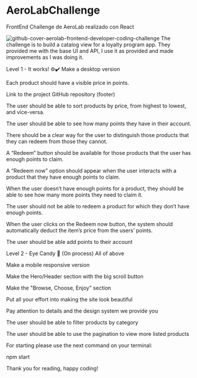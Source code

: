 # AeroLabChallenge
FrontEnd Challenge de AeroLab realizado con React

![github-cover-aerolab-frontend-developer-coding-challenge](https://user-images.githubusercontent.com/75135180/155268680-655d451e-b085-4c82-ac2a-b937d5177cb0.png)
The challenge is to build a catalog view for a loyalty program app. They provided me with the base UI and API, I use it as provided and made improvements as I was doing it.

Level 1 - It works! ⚙️✔️
Make a desktop version

Each product should have a visible price in points.

Link to the project GitHub repository (footer)

The user should be able to sort products by price, from highest to lowest, and vice-versa.

The user should be able to see how many points they have in their account.

There should be a clear way for the user to distinguish those products that they can redeem from those they cannot.

A “Redeem” button should be available for those products that the user has enough points to claim.

A “Redeem now” option should appear when the user interacts with a product that they have enough points to claim.

When the user doesn’t have enough points for a product, they should be able to see how many more points they need to claim it.

The user should not be able to redeem a product for which they don’t have enough points.

When the user clicks on the Redeem now button, the system should automatically deduct the item’s price from the users’ points.

The user should be able add points to their account


Level 2 - Eye Candy 💅 (On process)
All of above

Make a mobile responsive version

Make the Hero/Header section with the big scroll button

Make the "Browse, Choose, Enjoy" section

Put all your effort into making the site look beautiful

Pay attention to details and the design system we provide you

The user should be able to filter products by category

The user should be able to use the pagination to view more listed products


For starting please use the next command on your terminal:

npm start

Thank you for reading, happy coding!
